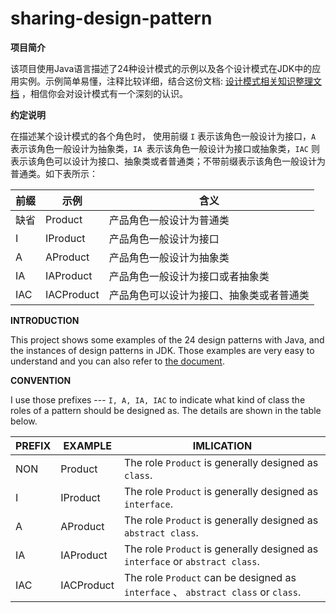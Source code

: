 # sharing-design-pattern

**项目简介**

该项目使用Java语言描述了24种设计模式的示例以及各个设计模式在JDK中的应用实例。示例简单易懂，注释比较详细，结合这份文档: [设计模式相关知识整理文档](./Doc/DesignPatternSharingDoc.md)
，相信你会对设计模式有一个深刻的认识。

**约定说明**

在描述某个设计模式的各个角色时， 使用前缀 `I` 表示该角色一般设计为接口，`A `表示该角色一般设计为抽象类，`IA `表示该角色一般设计为接口或抽象类，`IAC`
则表示该角色可以设计为接口、抽象类或者普通类；不带前缀表示该角色一般设计为普通类。如下表所示：

| 前缀 | 示例       | 含义                                     |
| :--- | ---------- | ---------------------------------------- |
| 缺省 | Product    | 产品角色一般设计为普通类                 |
| I    | IProduct   | 产品角色一般设计为接口                   |
| A    | AProduct   | 产品角色一般设计为抽象类                 |
| IA   | IAProduct  | 产品角色一般设计为接口或者抽象类         |
| IAC  | IACProduct | 产品角色可以设计为接口、抽象类或者普通类 |

**INTRODUCTION**

This project shows some examples of the 24 design patterns with Java, and the instances of design patterns in JDK. Those
examples are very easy to understand and you can also refer to [the document](./Doc/DesignPatternSharingDoc.md).

**CONVENTION**

I use those prefixes --- `I, A, IA, IAC` to indicate what kind of class the roles of a pattern should be designed as.
The details are shown in the table below.

| PREFIX | EXAMPLE    | IMLICATION                                                   |
| :----- | ---------- | ------------------------------------------------------------ |
| NON    | Product    | The role `Product` is generally designed as `class`.         |
| I      | IProduct   | The role `Product` is generally designed as `interface`.     |
| A      | AProduct   | The role `Product` is generally designed as `abstract class`. |
| IA     | IAProduct  | The role `Product` is generally designed as `interface` or `abstract class`. |
| IAC    | IACProduct | The role `Product` can be designed as `interface` 、 `abstract class` or `class`. |
